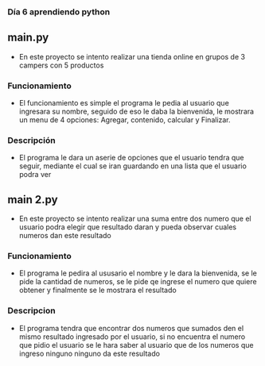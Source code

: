### Día 6 aprendiendo python

## main.py
- En este proyecto se intento realizar una tienda online en grupos de 3 campers con 5 productos

### Funcionamiento
- El funcionamiento es simple el programa le pedia al usuario que ingresara su nombre, seguido de eso le daba la bienvenida, le mostrara un menu de 4 opciones:
Agregar, contenido, calcular y Finalizar.

### Descripción
- El programa le dara un aserie de opciones que el usuario tendra que seguir, mediante el cual se iran guardando en una lista que el usuario podra ver 

## main 2.py
- En este proyecto se intento realizar una suma entre dos numero que el usuario podra elegir que resultado daran y pueda observar cuales numeros dan este resultado

### Funcionamiento
- El programa le pedira al ususario el nombre y le dara la bienvenida, se le pide la cantidad de numeros, se le pide qe ingrese el numero que quiere obtener y finalmente se le mostrara el resultado

### Descripcion 
- El programa tendra que encontrar dos numeros que sumados den el mismo resultado ingresado por el usuario, si no encuentra el numero que pidio el usuario se le hara saber al usuario que de los numeros que ingreso ninguno ninguno da este resultado